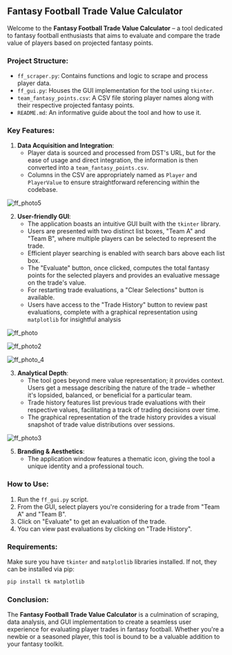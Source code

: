 ## Fantasy Football Trade Value Calculator

Welcome to the **Fantasy Football Trade Value Calculator** – a tool dedicated to fantasy football enthusiasts that aims to evaluate and compare the trade value of players based on projected fantasy points.

### Project Structure:
- `ff_scraper.py`: Contains functions and logic to scrape and process player data.
- `ff_gui.py`: Houses the GUI implementation for the tool using `tkinter`.
- `team_fantasy_points.csv`: A CSV file storing player names along with their respective projected fantasy points.
- `README.md`: An informative guide about the tool and how to use it.

### Key Features:

1. **Data Acquisition and Integration**:
    - Player data is sourced and processed from DST's URL, but for the ease of usage and direct integration, the information is then converted into a `team_fantasy_points.csv`.
    - Columns in the CSV are appropriately named as `Player` and `PlayerValue` to ensure straightforward referencing within the codebase.

![ff_photo5](https://github.com/bennettnottingham/Fantasy-Football-Trade-Calculator/assets/65934399/0a979ecd-25b5-4ecc-b675-ba259fa36a32)


2. **User-friendly GUI**:
    - The application boasts an intuitive GUI built with the `tkinter` library.
    - Users are presented with two distinct list boxes, "Team A" and "Team B", where multiple players can be selected to represent the trade.
    - Efficient player searching is enabled with search bars above each list box.
    - The "Evaluate" button, once clicked, computes the total fantasy points for the selected players and provides an evaluative message on the trade's value.
    - For restarting trade evaluations, a "Clear Selections" button is available.
    - Users have access to the "Trade History" button to review past evaluations, complete with a graphical representation using `matplotlib` for insightful analysis
  
![ff_photo](https://github.com/bennettnottingham/Fantasy-Football-Trade-Calculator/assets/65934399/628f3b56-87a6-4705-973f-f0ea0907b220)

![ff_photo2](https://github.com/bennettnottingham/Fantasy-Football-Trade-Calculator/assets/65934399/04705db5-83b7-4702-a746-ecfc29ef3173)

![ff_photo_4](https://github.com/bennettnottingham/Fantasy-Football-Trade-Calculator/assets/65934399/b4d8c4df-f3cc-4e3d-b430-53654ebfb96c)


3. **Analytical Depth**:
    - The tool goes beyond mere value representation; it provides context. Users get a message describing the nature of the trade – whether it's lopsided, balanced, or beneficial for a particular team.
    - Trade history features list previous trade evaluations with their respective values, facilitating a track of trading decisions over time.
    - The graphical representation of the trade history provides a visual snapshot of trade value distributions over sessions.

![ff_photo3](https://github.com/bennettnottingham/Fantasy-Football-Trade-Calculator/assets/65934399/b0b75bb4-19a5-470d-ac1d-4580b1401b89)

5. **Branding & Aesthetics**:
    - The application window features a thematic icon, giving the tool a unique identity and a professional touch.

### How to Use:

1. Run the `ff_gui.py` script.
2. From the GUI, select players you're considering for a trade from "Team A" and "Team B".
3. Click on "Evaluate" to get an evaluation of the trade.
4. You can view past evaluations by clicking on "Trade History".

### Requirements:
Make sure you have `tkinter` and `matplotlib` libraries installed. If not, they can be installed via pip:

```bash
pip install tk matplotlib
```

### Conclusion:
The **Fantasy Football Trade Value Calculator** is a culmination of scraping, data analysis, and GUI implementation to create a seamless user experience for evaluating player trades in fantasy football. Whether you're a newbie or a seasoned player, this tool is bound to be a valuable addition to your fantasy toolkit.

